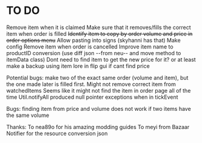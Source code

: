 # TO DO
Remove item when it is claimed
Make sure that it removes/fills the correct item when order is filled
~~Identify item to copy by order volume and price in order options menu~~
Allow pasting into signs (skyhanni has that)
Make config
Remove item when order is cancelled
Improve item name to productID conversion (use diff json --from neu-- and move method to itemData class)
Dont need to find item to get the new price for it? or at least make a backup using item lore in flip gui if cant find price

Potential bugs:
make two of the exact same order (volume and item), but the one made later is filled first. Might not remove correct item from watchedItems
Seems like it might not find the item in order page all of the time
Util.notifyAll produced null pointer exceptions when in tickEvent

Bugs:
finding item from price and volume does not work if two items have the same volume


Thanks:
To nea89o for his amazing modding guides
To meyi from Bazaar Notifier for the resource conversion json
